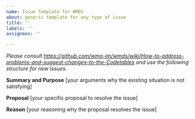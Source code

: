 ```yaml
---
name: Issue Template for WMDS
about: generic template for any type of issue
title: ''
labels: ''
assignees: ''

---
```


_Please consult https://github.com/wmo-im/wmds/wiki/How-to-address-problems-and-suggest-changes-to-the-Codetables and use the following structure for new issues._

**Summary and Purpose**
[your arguments why the existing situation is not satisfying]

**Proposal**
[your specific proposal to resolve the issue]

**Reason**
[your reasoning why the proposal resolves the issue]
